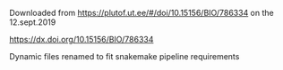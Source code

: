 Downloaded from https://plutof.ut.ee/#/doi/10.15156/BIO/786334 on the 12.sept.2019

https://dx.doi.org/10.15156/BIO/786334

Dynamic files renamed to fit snakemake pipeline requirements
